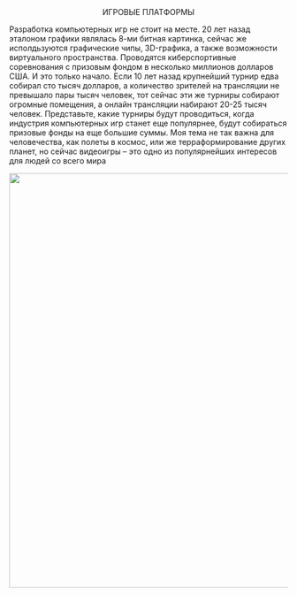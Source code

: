<!DOCTYPE html PUBLIC "-//W3C//DTD XHTML 1.1//EN" "http://www.w3.org/TR/xhtml11/DTD/xhtml11.dtd">
<html xmlns="http://www.w3.org/1999/xhtml">
<head>
	<meta http-equiv="Content-Type" content="text/html; charset=utf-8">
	<title>Мой первый сайт на html</title>
	<link rel="stylesheet" href="/style.css" type="text/css" />
</head>
<body>
	<center> ИГРОВЫЕ ПЛАТФОРМЫ </center>
	<p>Pазработка компьютерных игр не стоит на месте. 20 лет назад эталоном графики являлась 8-ми битная картинка, сейчас же исполдьзуются графические чипы, 3D-графика, а также возможности виртуального пространства. Проводятся киберспортивные соревнования с призовым фондом в несколько миллионов долларов США. И это только начало. Если 10 лет назад крупнейший турнир едва собирал сто тысяч долларов, а количество зрителей на трансляции не превышало пары тысяч человек, тот сейчас эти же турниры собирают огромные помещения, а онлайн трансляции набирают 20-25 тысяч человек. Представьте, какие турниры будут проводиться, когда индустрия компьютерных игр станет еще популярнее, будут собираться призовые фонды на еще большие суммы. Моя тема не так важна для человечества, как полеты в космос, или же терраформирование других планет, но сейчас видеоигры – это одно из популярнейших интересов для людей со всего мира</p>
	<center><img src="http://img.playground.ru/images/9/3/1027036.jpg" width="1301" height="750"></center>
</body>
</html>

